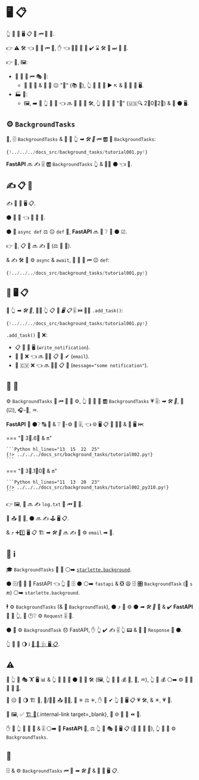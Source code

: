 # 🖥 📋

👆 💪 🔬 🖥 📋 🏃 *⏮* 🛬 📨.

👉 ⚠ 🛠 👈 💪 🔨 ⏮ 📨, ✋️ 👈 👩‍💻 🚫 🤙 ✔️ ⌛ 🛠 🏁 ⏭ 📨 📨.

👉 🔌, 🖼:

* 📧 📨 📨 ⏮ 🎭 🎯:
    * 🔗 📧 💽 &amp; 📨 📧 😑 "🐌" (📚 🥈), 👆 💪 📨 📨 ▶️ ↖️ &amp; 📨 📧 📨 🖥.
* 🏭 💽:
    * 🖼, ➡️ 💬 👆 📨 📁 👈 🔜 🚶 🔘 🐌 🛠, 👆 💪 📨 📨 "🚫" (🇺🇸🔍 2⃣0⃣2⃣) &amp; 🛠 ⚫️ 🖥.

## ⚙️ `BackgroundTasks`

🥇, 🗄 `BackgroundTasks` &amp; 🔬 🔢 👆 *➡ 🛠 🔢* ⏮ 🆎 📄 `BackgroundTasks`:

```Python hl_lines="1  13"
{!../../../docs_src/background_tasks/tutorial001.py!}
```

**FastAPI** 🔜 ✍ 🎚 🆎 `BackgroundTasks` 👆 &amp; 🚶‍♀️ ⚫️ 👈 🔢.

## ✍ 📋 🔢

✍ 🔢 🏃 🖥 📋.

⚫️ 🐩 🔢 👈 💪 📨 🔢.

⚫️ 💪 `async def` ⚖️ 😐 `def` 🔢, **FastAPI** 🔜 💭 ❔ 🍵 ⚫️ ☑.

👉 💼, 📋 🔢 🔜 ✍ 📁 (⚖ 📨 📧).

&amp; ✍ 🛠 🚫 ⚙️ `async` &amp; `await`, 👥 🔬 🔢 ⏮ 😐 `def`:

```Python hl_lines="6-9"
{!../../../docs_src/background_tasks/tutorial001.py!}
```

## 🚮 🖥 📋

🔘 👆 *➡ 🛠 🔢*, 🚶‍♀️ 👆 📋 🔢 *🖥 📋* 🎚 ⏮ 👩‍🔬 `.add_task()`:

```Python hl_lines="14"
{!../../../docs_src/background_tasks/tutorial001.py!}
```

`.add_task()` 📨 ❌:

* 📋 🔢 🏃 🖥 (`write_notification`).
* 🙆 🔁 ❌ 👈 🔜 🚶‍♀️ 📋 🔢 ✔ (`email`).
* 🙆 🇨🇻 ❌ 👈 🔜 🚶‍♀️ 📋 🔢 (`message="some notification"`).

## 🔗 💉

⚙️ `BackgroundTasks` 👷 ⏮ 🔗 💉 ⚙️, 👆 💪 📣 🔢 🆎 `BackgroundTasks` 💗 🎚: *➡ 🛠 🔢*, 🔗 (☑), 🎧-🔗, ♒️.

**FastAPI** 💭 ⚫️❔ 🔠 💼 &amp; ❔ 🏤-⚙️ 🎏 🎚, 👈 🌐 🖥 📋 🔗 👯‍♂️ &amp; 🏃 🖥 ⏮:

=== "🐆 3⃣.6⃣ &amp; 🔛"

    ```Python hl_lines="13  15  22  25"
    {!> ../../../docs_src/background_tasks/tutorial002.py!}
    ```

=== "🐆 3⃣.1⃣0⃣ &amp; 🔛"

    ```Python hl_lines="11  13  20  23"
    {!> ../../../docs_src/background_tasks/tutorial002_py310.py!}
    ```

👉 🖼, 📧 🔜 ✍ `log.txt` 📁 *⏮* 📨 📨.

🚥 📤 🔢 📨, ⚫️ 🔜 ✍ 🕹 🖥 📋.

&amp; ⤴ ➕1️⃣ 🖥 📋 🏗 *➡ 🛠 🔢* 🔜 ✍ 📧 ⚙️ `email` ➡ 🔢.

## 📡 ℹ

🎓 `BackgroundTasks` 👟 🔗 ⚪️➡️ <a href="https://www.starlette.io/background/" class="external-link" target="_blank">`starlette.background`</a>.

⚫️ 🗄/🔌 🔗 🔘 FastAPI 👈 👆 💪 🗄 ⚫️ ⚪️➡️ `fastapi` &amp; ❎ 😫 🗄 🎛 `BackgroundTask` (🍵 `s` 🔚) ⚪️➡️ `starlette.background`.

🕴 ⚙️ `BackgroundTasks` (&amp; 🚫 `BackgroundTask`), ⚫️ ⤴ 💪 ⚙️ ⚫️ *➡ 🛠 🔢* 🔢 &amp; ✔️ **FastAPI** 🍵 🎂 👆, 💖 🕐❔ ⚙️ `Request` 🎚 🔗.

⚫️ 💪 ⚙️ `BackgroundTask` 😞 FastAPI, ✋️ 👆 ✔️ ✍ 🎚 👆 📟 &amp; 📨 💃 `Response` 🔌 ⚫️.

👆 💪 👀 🌖 ℹ <a href="https://www.starlette.io/background/" class="external-link" target="_blank">💃 🛂 🩺 🖥 📋</a>.

## ⚠

🚥 👆 💪 🎭 🏋️ 🖥 📊 &amp; 👆 🚫 🎯 💪 ⚫️ 🏃 🎏 🛠 (🖼, 👆 🚫 💪 💰 💾, 🔢, ♒️), 👆 💪 💰 ⚪️➡️ ⚙️ 🎏 🦏 🧰 💖 <a href="https://docs.celeryq.dev" class="external-link" target="_blank">🥒</a>.

👫 😑 🚚 🌖 🏗 📳, 📧/👨‍🏭 📤 👨‍💼, 💖 ✳ ⚖️ ✳, ✋️ 👫 ✔ 👆 🏃 🖥 📋 💗 🛠, &amp; ✴️, 💗 💽.

👀 🖼, ✅ [🏗 🚂](../project-generation.md){.internal-link target=_blank}, 👫 🌐 🔌 🥒 ⏪ 📶.

✋️ 🚥 👆 💪 🔐 🔢 &amp; 🎚 ⚪️➡️ 🎏 **FastAPI** 📱, ⚖️ 👆 💪 🎭 🤪 🖥 📋 (💖 📨 📧 📨), 👆 💪 🎯 ⚙️ `BackgroundTasks`.

## 🌃

🗄 &amp; ⚙️ `BackgroundTasks` ⏮ 🔢 *➡ 🛠 🔢* &amp; 🔗 🚮 🖥 📋.
